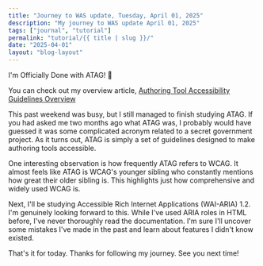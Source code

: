 ```yaml
---
title: "Journey to WAS update, Tuesday, April 01, 2025"
description: "My journey to WAS update April 01, 2025"
tags: ["journal", "tutorial"]
permalink: "tutorial/{{ title | slug }}/"
date: "2025-04-01"
layout: "blog-layout"
---
```


<div class="blog">

  <p class="big-text">I'm Officially Done with ATAG! 🎉</p>

  <p>You can check out my overview article, <a href="/tutorial/authoring-tool-accessibility-guidelines-overview/">Authoring Tool Accessibility Guidelines
      Overview</a></p>

  <p>This past weekend was busy, but I still managed to finish studying ATAG. If you had asked me two months ago what
    ATAG was, I probably would have guessed it was some complicated acronym related
    to a secret government project. As it turns out, ATAG is simply a set of guidelines designed to make authoring tools
    accessible.</p>

  <p>One interesting observation is how frequently ATAG refers to WCAG. It almost feels like ATAG is WCAG's younger
    sibling who constantly mentions how great their older sibling is. This highlights just how comprehensive and widely
    used WCAG is.</p>

  <p>Next, I'll be studying Accessible Rich Internet Applications (WAI-ARIA) 1.2. I'm genuinely looking forward to this.
    While I've used ARIA roles in HTML before, I've never thoroughly read the documentation. I'm sure I'll uncover some
    mistakes I've made in the past and learn about features I didn't know existed.</p>

  <p>That's it for today. Thanks for following my journey. See you next time!</p>

</div>
